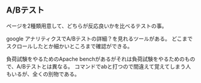 ## A/Bテスト
ページを2種類用意して、どちらが反応良いかを比べるテストの事。

google アナリティクスでA/Bテストの詳細？を見れるツールがある。
どこまでスクロールしたとか細かいところまで確認ができる。

負荷試験をやるためのApache benchがあるがそれは負荷試験をやるためのもので、A/Bテストとは異なる。
コマンドでabと打つので間違えて覚えてしまう人もいるが、全くの別物である。

